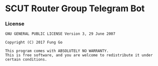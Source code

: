 # SCUT Router Group Telegram Bot

### License

```
GNU GENERAL PUBLIC LICENSE Version 3, 29 June 2007

Copyright (C) 2017 Fung Go

This program comes with ABSOLUTELY NO WARRANTY.
This is free software, and you are welcome to redistribute it under certain conditions.
```

